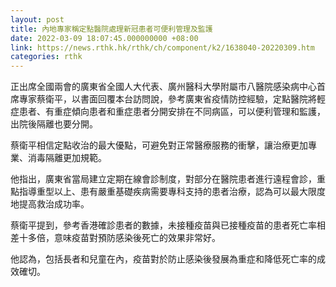 ```yaml
---
layout: post
title: 內地專家稱定點醫院處理新冠患者可便利管理及監護
date: 2022-03-09 18:07:45.000000000 +08:00
link: https://news.rthk.hk/rthk/ch/component/k2/1638040-20220309.htm
categories: rthk
---
```


正出席全國兩會的廣東省全國人大代表、廣州醫科大學附屬市八醫院感染病中心首席專家蔡衛平，以書面回覆本台訪問說，參考廣東省疫情防控經驗，定點醫院將輕症患者、有重症傾向患者和重症患者分開安排在不同病區，可以便利管理和監護，出院後隔離也要分開。

蔡衛平相信定點收治的最大優點，可避免對正常醫療服務的衝擊，讓治療更加專業、消毒隔離更加規範。

他指出，廣東省當局建立定期在線會診制度，對部分在醫院患者進行遠程會診，重點指導重型以上、患有嚴重基礎疾病需要專科支持的患者治療，認為可以最大限度地提高救治成功率。

蔡衛平提到，參考香港確診患者的數據，未接種疫苗與已接種疫苗的患者死亡率相差十多倍，意味疫苗對預防感染後死亡的效果非常好。

他認為，包括長者和兒童在內，疫苗對於防止感染後發展為重症和降低死亡率的成效確切。
